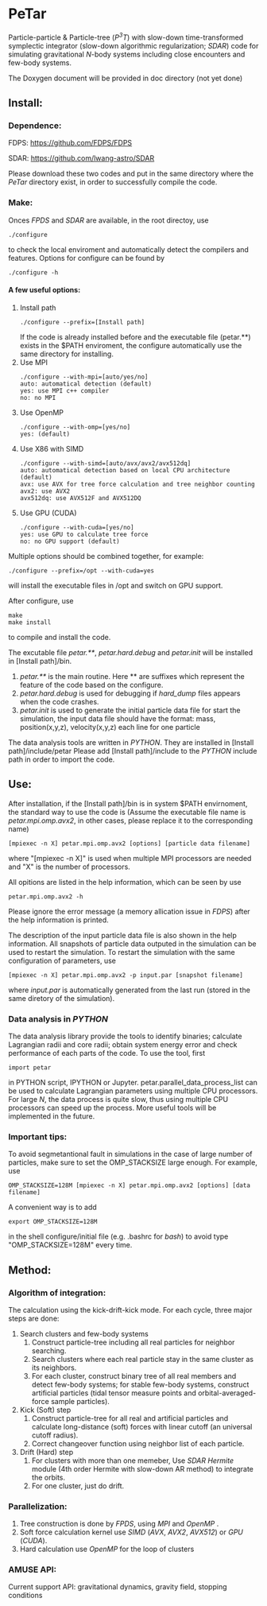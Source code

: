 # PeTar
Particle-particle \& Particle-tree (_P<sup>3</sup>T_) with slow-down time-transformed symplectic integrator (slow-down algorithmic regularization; _SDAR_) code for simulating gravitational _N_-body systems including close encounters and few-body systems.

The Doxygen document will be provided in doc directory (not yet done)

## Install:
### Dependence:
FDPS: https://github.com/FDPS/FDPS

SDAR: https://github.com/lwang-astro/SDAR

Please download these two codes and put in the same directory where the _PeTar_ directory exist, in order to successfully compile the code.

### Make:
Onces _FPDS_ and _SDAR_ are available, in the root directoy, use 
```
./configure
```
to check the local enviroment and automatically detect the compilers and features.
Options for configure can be found by 
```
./configure -h
```
#### A few useful options:
1. Install path
    ```
    ./configure --prefix=[Install path]
    ```
   If the code is already installed before and the executable file (petar.\*\*) exists in the $PATH enviroment, the configure automatically use the same directory for installing.
2. Use MPI
   ```
   ./configure --with-mpi=[auto/yes/no]
   auto: automatical detection (default)
   yes: use MPI c++ compiler
   no: no MPI
3. Use OpenMP
    ```
    ./configure --with-omp=[yes/no]
    yes: (default)
4. Use X86 with SIMD
    ```
    ./configure --with-simd=[auto/avx/avx2/avx512dq]
    auto: automatical detection based on local CPU architecture (default)
    avx: use AVX for tree force calculation and tree neighbor counting
    avx2: use AVX2
    avx512dq: use AVX512F and AVX512DQ
    ```
5. Use GPU (CUDA)
    ```
    ./configure --with-cuda=[yes/no]
    yes: use GPU to calculate tree force
    no: no GPU support (default)
    ```

Multiple options should be combined together, for example:
```
./configure --prefix=/opt --with-cuda=yes
```
will install the executable files in /opt and switch on GPU support.

After configure, use 
```
make
make install
```
to compile and install the code.

The excutable file _petar.\*\*_, _petar.hard.debug_ and _petar.init_ will be installed in [Install path]/bin.
1. _petar.\*\*_ is the main routine. Here \*\* are suffixes which represent the feature of the code based on the configure.
2. _petar.hard.debug_ is used for debugging if _hard\_dump_ files appears when the code crashes.
3. _petar.init_ is used to generate the initial particle data file for start the simulation, the input data file should have the format: mass, position(x,y,z), velocity(x,y,z) each line for one particle

The data analysis tools are written in _PYTHON_.
They are installed in [Install path]/include/petar
Please add [Install path]/include to the _PYTHON_ include path in order to import the code.

## Use:
After installation, if the [Install path]/bin is in system $PATH envirnoment, the standard way to use the code is
(Assume the executable file name is _petar.mpi.omp.avx2_, in other cases, please replace it to the corresponding name)
```
[mpiexec -n X] petar.mpi.omp.avx2 [options] [particle data filename]
```
where "[mpiexec -n X]" is used when multiple MPI processors are needed and "X" is the number of processors.

All opitions are listed in the help information, which can be seen by use
```
petar.mpi.omp.avx2 -h
```
Please ignore the error message (a memory allication issue in _FDPS_) after the help information is printed.

The description of the input particle data file is also shown in the help information. 
All snapshots of particle data outputed in the simulation can be used to restart the simulation. 
To restart the simulation with the same configuration of parameters, use
```
[mpiexec -n X] petar.mpi.omp.avx2 -p input.par [snapshot filename]
```
where _input.par_ is automatically generated from the last run (stored in the same diretory of the simulation).

### Data analysis in _PYTHON_
The data analysis library provide the tools to identify binaries; calculate Lagrangian radii and core radii; obtain system energy error and check performance of each parts of the code.
To use the tool, first 
```
import petar
```
in PYTHON script, IPYTHON or Jupyter. 
petar.parallel_data_process_list can be used to calculate Lagrangian parameters using multiple CPU processors.
For large _N_, the data process is quite slow, thus using multiple CPU processors can speed up the process. 
More useful tools will be implemented in the future.

### Important tips:
To avoid segmetantional fault in simulations in the case of large number of particles, make sure to set the OMP_STACKSIZE large enough.
For example, use
```
OMP_STACKSIZE=128M [mpiexec -n X] petar.mpi.omp.avx2 [options] [data filename] 
```

A convenient way is to add
```
export OMP_STACKSIZE=128M
```
in the shell configure/initial file (e.g. .bashrc for _bash_) to avoid type "OMP_STACKSIZE=128M" every time.

## Method:
### Algorithm of integration: 
The calculation using the kick-drift-kick mode.
For each cycle, three major steps are done:
1. Search clusters and few-body systems
    1. Construct particle-tree including all real particles for neighbor searching.
    2. Search clusters where each real particle stay in the same cluster as its neighbors.
    3. For each cluster, construct binary tree of all real members and detect few-body systems; for stable few-body systems, construct artificial particles (tidal tensor measure points and orbital-averaged-force sample particles). 
2. Kick (Soft) step
    1. Construct particle-tree for all real and artificial particles and calculate long-distance (soft) forces with linear cutoff (an universal cutoff radius).
    2. Correct changeover function using neighbor list of each particle.
3. Drift (Hard) step
    1. For clusters with more than one memeber, Use _SDAR_ _Hermite_ module (4th order Hermite with slow-down AR method) to integrate the orbits.
    2. For one cluster, just do drift.  

### Parallelization:
1. Tree construction is done by _FPDS_, using _MPI_ and _OpenMP_ .
2. Soft force calculation kernel use _SIMD_ (_AVX_, _AVX2_, _AVX512_) or _GPU_ (_CUDA_).
3. Hard calculation use _OpenMP_ for the loop of clusters

### AMUSE API:
Current support API: gravitational dynamics, gravity field, stopping conditions
